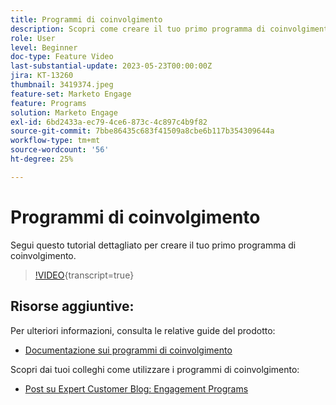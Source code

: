 ```yaml
---
title: Programmi di coinvolgimento
description: Scopri come creare il tuo primo programma di coinvolgimento.
role: User
level: Beginner
doc-type: Feature Video
last-substantial-update: 2023-05-23T00:00:00Z
jira: KT-13260
thumbnail: 3419374.jpeg
feature-set: Marketo Engage
feature: Programs
solution: Marketo Engage
exl-id: 6bd2433a-ec79-4ce6-873c-4c897c4b9f82
source-git-commit: 7bbe86435c683f41509a8cbe6b117b354309644a
workflow-type: tm+mt
source-wordcount: '56'
ht-degree: 25%

---
```


# Programmi di coinvolgimento

Segui questo tutorial dettagliato per creare il tuo primo programma di coinvolgimento.

>[!VIDEO](https://video.tv.adobe.com/v/3419374/?learn=on){transcript=true}

## Risorse aggiuntive:

Per ulteriori informazioni, consulta le relative guide del prodotto:
* [Documentazione sui programmi di coinvolgimento](https://experienceleague.adobe.com/docs/marketo/using/product-docs/email-marketing/drip-nurturing/creating-an-engagement-program/understanding-engagement-programs.html?lang=en)

Scopri dai tuoi colleghi come utilizzare i programmi di coinvolgimento:
* [Post su Expert Customer Blog: Engagement Programs](https://nation.marketo.com/t5/product-blogs/marketo-success-series-engagement-programs/ba-p/301712)
